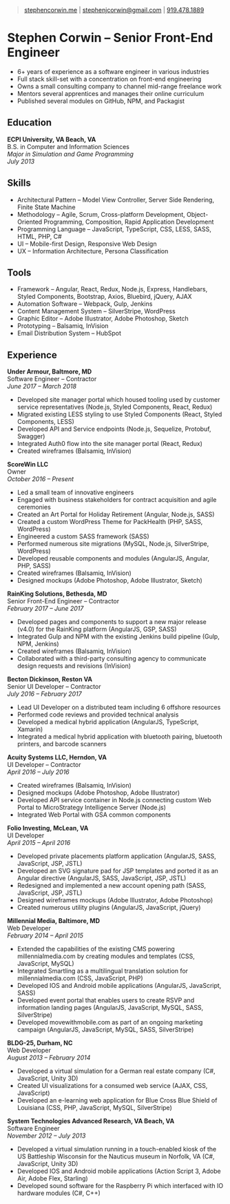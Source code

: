 > [stephencorwin.me](http://stephenjcorwin.me) | 
[stephenjcorwin@gmail.com](mailto:stephenjcorwin@gmail.com) | 
[919.478.1889](tel:9194781889)
# Stephen Corwin &ndash; Senior Front-End Engineer
- 6+ years of experience as a software engineer in various industries
- Full stack skill-set with a concentration on front-end engineering
- Owns a small consulting company to channel mid-range freelance work
- Mentors several apprentices and manages their online curriculum
- Published several modules on GitHub, NPM, and Packagist

## Education
**ECPI University, VA Beach, VA**  
B.S. in Computer and Information Sciences  
*Major in Simulation and Game Programming*  
*July 2013*  

## Skills
- Architectural Pattern &ndash; Model View Controller, Server Side Rendering, Finite State Machine
- Methodology &ndash; Agile, Scrum, Cross-platform Development, Object-Oriented Programming, Composition, Rapid Application Development
- Programming Language &ndash; JavaScript, TypeScript, CSS, LESS, SASS, HTML, PHP, C# 
- UI &ndash; Mobile-first Design, Responsive Web Design 
- UX &ndash; Information Architecture, Persona Classification

## Tools
- Framework &ndash; Angular, React, Redux, Node.js, Express, Handlebars, Styled Components, Bootstrap, Axios, Bluebird, jQuery, AJAX
- Automation Software &ndash; Webpack, Gulp, Jenkins
- Content Management System &ndash; SilverStripe, WordPress
- Graphic Editor &ndash; Adobe Illustrator, Adobe Photoshop, Sketch
- Prototyping &ndash; Balsamiq, InVision
- Email Distribution System &ndash; HubSpot

## Experience
**Under Armour, Baltmore, MD**  
Software Engineer &ndash; Contractor  
*June 2017 &ndash; March 2018*  
- Developed site manager portal which housed tooling used by customer service representatives (Node.js, Styled Components, React, Redux)
- Migrated existing LESS styling to use Styled Components (React, Styled Components, LESS)
- Developed API and Service endpoints (Node.js, Sequelize, Protobuf, Swagger)
- Integrated Auth0 flow into the site manager portal (React, Redux)
- Created wireframes (Balsamiq, InVision)

**ScoreWin LLC**  
Owner  
*October 2016 &ndash; Present*  
- Led a small team of innovative engineers
- Engaged with business stakeholders for contract acquisition and agile ceremonies
- Created an Art Portal for Holiday Retirement (Angular, Node.js, SASS)
- Created a custom WordPress Theme for PackHealth (PHP, SASS, WordPress)
- Engineered a custom SASS framework (SASS)
- Performed numerous site migrations (MySQL, Node.js, SilverStripe, WordPress)
- Developed reusable components and modules (AngularJS, Angular, PHP, SASS)
- Created wireframes (Balsamiq, InVision)
- Designed mockups (Adobe Photoshop, Adobe Illustrator, Sketch)

**RainKing Solutions, Bethesda, MD**  
Senior Front-End Engineer &ndash; Contractor  
*February 2017 &ndash; June 2017*  
- Developed pages and components to support a new major release (v4.0) for the RainKing platform (AngularJS, GSP, SASS)
- Integrated Gulp and NPM with the existing Jenkins build pipeline (Gulp, NPM, Jenkins)
- Created wireframes (Balsamiq, InVision)
- Collaborated with a third-party consulting agency to communicate design requests and revisions (InVision)

**Becton Dickinson, Reston VA**  
Senior UI Developer &ndash; Contractor  
*July 2016 &ndash; February 2017*  
- Lead UI Developer on a distributed team including 6 offshore resources
- Performed code reviews and provided technical analysis
- Developed a medical hybrid application (AngularJS, TypeScript, Xamarin)
- Integrated a medical hybrid application with bluetooth pairing, bluetooth printers, and barcode scanners

**Acuity Systems LLC, Herndon, VA**  
UI Developer &ndash; Contractor  
*April 2016 &ndash; July 2016*  
- Created wireframes (Balsamiq, InVision)
- Designed mockups (Adobe Photoshop, Adobe Illustrator)
- Developed API service container in Node.js connecting custom Web Portal to MicroStrategy Intelligence Server (Node.js)
- Integrated Web Portal with GSA common components

**Folio Investing, McLean, VA**  
UI Developer  
*April 2015 &ndash; April 2016*  
- Developed private placements platform application (AngularJS, SASS, JavaScript, JSP, JSTL)
- Developed an SVG signature pad for JSP templates and ported it as an Angular directive (AngularJS, SASS, JavaScript, JSP, JSTL)
- Redesigned and implemented a new account opening path (SASS, JavaScript, JSP, JSTL)
- Designed wireframes mockups (Adobe Illustrator, Adobe Photoshop)
- Created numerous utility plugins (AngularJS, JavaScript, jQuery)

**Millennial Media, Baltimore, MD**  
Web Developer  
*February 2014 &ndash; April 2015*  
- Extended the capabilities of the existing CMS powering millennialmedia.com by creating modules and templates (CSS, JavaScript, MySQL)
- Integrated Smartling as a multilingual translation solution for millennialmedia.com (CSS, JavaScript, PHP)
- Developed IOS and Android mobile applications (AngularJS, JavaScript, SASS)
- Developed event portal that enables users to create RSVP and information landing pages (AngularJS, JavaScript, MySQL, SASS, SilverStripe)
- Developed movewithmobile.com as part of an ongoing marketing campaign (AngularJS, JavaScript, MySQL, SASS, SilverStripe)

**BLDG-25, Durham, NC**  
Web Developer  
*August 2013 &ndash; February 2014*  
- Developed a virtual simulation for a German real estate company (C#, JavaScript, Unity 3D)
- Created UI visualizations for a consumed web service (AJAX, CSS, JavaScript)
- Developed an e-learning web application for Blue Cross Blue Shield of Louisiana (CSS, PHP, JavaScript, MySQL, SilverStripe)

**System Technologies Advanced Research, VA Beach, VA**  
Software Engineer  
*November 2012 &ndash; July 2013*  
- Developed a virtual simulation running in a touch-enabled kiosk of the US Battleship Wisconsin for the Nauticus museum in Norfolk, VA (C#, JavaScript, Unity 3D)
- Developed IOS and Android mobile applications (Action Script 3, Adobe Air, Adobe Flex, Starling)
- Developed sound software for the Raspberry Pi which interfaced with IO hardware modules (C#, C++)
